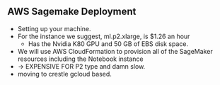 ## AWS Sagemake Deployment

* Setting up your machine.
* For the instance we suggest, ml.p2.xlarge, is $1.26 an hour
  * Has the Nvidia K80 GPU and 50 GB of EBS disk space.   
* We will use AWS CloudFormation to provision all of the SageMaker resources including the Notebook instance
* ->    EXPENSIVE FOR P2 type and damn slow.
* moving to crestle gcloud based.
